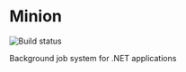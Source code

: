 # Minion

![Build status](https://froda.visualstudio.com/Minion%20Build/_apis/build/status/Minion%20Build?branchName=master)

Background job system for .NET applications
